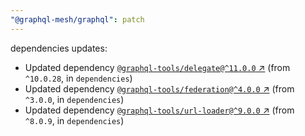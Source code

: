 ```yaml
---
"@graphql-mesh/graphql": patch
---
```

dependencies updates:
  - Updated dependency [`@graphql-tools/delegate@^11.0.0` ↗︎](https://www.npmjs.com/package/@graphql-tools/delegate/v/11.0.0) (from `^10.0.28`, in `dependencies`)
  - Updated dependency [`@graphql-tools/federation@^4.0.0` ↗︎](https://www.npmjs.com/package/@graphql-tools/federation/v/4.0.0) (from `^3.0.0`, in `dependencies`)
  - Updated dependency [`@graphql-tools/url-loader@^9.0.0` ↗︎](https://www.npmjs.com/package/@graphql-tools/url-loader/v/9.0.0) (from `^8.0.9`, in `dependencies`)
